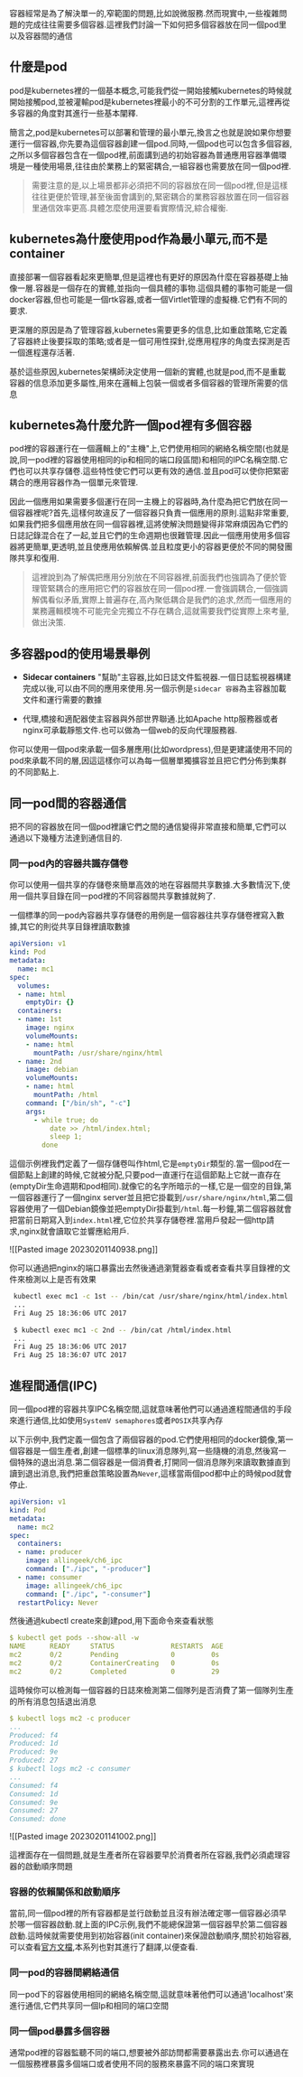 容器經常是為了解決單一的,窄範圍的問題,比如說微服務.然而現實中,一些複雜問題的完成往往需要多個容器.這裡我們討論一下如何把多個容器放在同一個pod里以及容器間的通信

## 什麼是pod

pod是kubernetes裡的一個基本概念,可能我們從一開始接觸kubernetes的時候就開始接觸pod,並被灌輸pod是kubernetes裡最小的不可分割的工作單元,這裡再從多容器的角度對其進行一些基本闡釋.

簡言之,pod是kubernetes可以部署和管理的最小單元,換言之也就是說如果你想要運行一個容器,你先要為這個容器創建一個pod.同時,一個pod也可以包含多個容器,之所以多個容器包含在一個pod裡,前面講到過的初始容器為普通應用容器準備環境是一種使用場景,往往由於業務上的緊密耦合,一組容器也需要放在同一個pod裡.

> 需要注意的是,以上場景都非必須把不同的容器放在同一個pod裡,但是這樣往往更便於管理,甚至後面會講到的,緊密耦合的業務容器放置在同一個容器里通信效率更高.具體怎麼使用還要看實際情況,綜合權衡.

## kubernetes為什麼使用pod作為最小單元,而不是container

直接部署一個容器看起來更簡單,但是這裡也有更好的原因為什麼在容器基礎上抽像一層.容器是一個存在的實體,並指向一個具體的事物.這個具體的事物可能是一個docker容器,但也可能是一個rtk容器,或者一個Virtlet管理的虛擬機.它們有不同的要求.

更深層的原因是為了管理容器,kubernetes需要更多的信息,比如重啟策略,它定義了容器終止後要採取的策略;或者是一個可用性探針,從應用程序的角度去探測是否一個進程還存活著.

基於這些原因,kubernetes架構師決定使用一個新的實體,也就是pod,而不是重載容器的信息添加更多屬性,用來在邏輯上包裝一個或者多個容器的管理所需要的信息

## kubernetes為什麼允許一個pod裡有多個容器

pod裡的容器運行在一個邏輯上的"主機"上,它們使用相同的網絡名稱空間(也就是說,同一pod裡的容器使用相同的ip和相同的端口段區間)和相同的IPC名稱空間.它們也可以共享存儲卷.這些特性使它們可以更有效的通信.並且pod可以使你把緊密耦合的應用容器作為一個單元來管理.

因此一個應用如果需要多個運行在同一主機上的容器時,為什麼為把它們放在同一個容器裡呢?首先,這樣何故違反了一個容器只負責一個應用的原則.這點非常重要,如果我們把多個應用放在同一個容器裡,這將使解決問題變得非常麻煩因為它們的日誌記錄混合在了一起,並且它們的生命週期也很難管理.因此一個應用使用多個容器將更簡單,更透明,並且使應用依賴解偶.並且粒度更小的容器更便於不同的開發團隊共享和復用.

> 這裡說到為了解偶把應用分別放在不同容器裡,前面我們也強調為了便於管理管緊耦合的應用把它們的容器放在同一個pod裡.一會強調耦合,一個強調解偶看似矛盾,實際上普遍存在,高內聚低耦合是我們的追求,然而一個應用的業務邏輯模塊不可能完全完獨立不存在耦合,這就需要我們從實際上來考量,做出決策.

## 多容器pod的使用場景舉例

-   **Sidecar containers** "幫助"主容器,比如日誌文件監視器.一個日誌監視器構建完成以後,可以由不同的應用來使用.另一個示例是`sidecar 容器`為主容器加載文件和運行需要的數據
    
-   代理,橋接和適配器使主容器與外部世界聯通.比如Apache http服務器或者nginx可承載靜態文件.也可以做為一個web的反向代理服務器.
    

你可以使用一個pod來承載一個多層應用(比如wordpress),但是更建議使用不同的pod來承載不同的層,因這這樣你可以為每一個層單獨擴容並且把它們分佈到集群的不同節點上.

## 同一pod間的容器通信

把不同的容器放在同一個pod裡讓它們之間的通信變得非常直接和簡單,它們可以通過以下幾種方法達到通信目的.

### 同一pod內的容器共識存儲卷

你可以使用一個共享的存儲卷來簡單高效的地在容器間共享數據.大多數情況下,使用一個共享目錄在同一pod裡的不同容器間共享數據就夠了.

一個標準的同一pod內容器共享存儲卷的用例是一個容器往共享存儲卷裡寫入數據,其它的則從共享目錄裡讀取數據

```yml
apiVersion: v1
kind: Pod
metadata:
  name: mc1
spec:
  volumes:
  - name: html
    emptyDir: {}
  containers:
  - name: 1st
    image: nginx
    volumeMounts:
    - name: html
      mountPath: /usr/share/nginx/html
  - name: 2nd
    image: debian
    volumeMounts:
    - name: html
      mountPath: /html
    command: ["/bin/sh", "-c"]
    args:
      - while true; do
          date >> /html/index.html;
          sleep 1;
        done
```

這個示例裡我們定義了一個存儲卷叫作html,它是`emptyDir`類型的.當一個pod在一個節點上創建的時候,它就被分配,只要pod一直運行在這個節點上它就一直存在(emptyDir生命週期和pod相同).就像它的名字所暗示的一樣,它是一個空的目錄,第一個容器運行了一個nginx server並且把它掛載到`/usr/share/nginx/html`,第二個容器使用了一個Debian鏡像並把emptyDir掛載到`/html`.每一秒鐘,第二個容器就會把當前日期寫入到`index.html`裡,它位於共享存儲卷裡.當用戶發起一個http請求,nginx就會讀取它並響應給用戶.

![[Pasted image 20230201140938.png]]

你可以通過把nginx的端口暴露出去然後通過瀏覽器查看或者查看共享目錄裡的文件來檢測以上是否有效果

```bash
 kubectl exec mc1 -c 1st -- /bin/cat /usr/share/nginx/html/index.html
 ...
 Fri Aug 25 18:36:06 UTC 2017
 
 $ kubectl exec mc1 -c 2nd -- /bin/cat /html/index.html
 ...
 Fri Aug 25 18:36:06 UTC 2017
 Fri Aug 25 18:36:07 UTC 2017
```

## 進程間通信(IPC)

同一個pod裡的容器共享IPC名稱空間,這就意味著他們可以通過進程間通信的手段來進行通信,比如使用`SystemV semaphores`或者`POSIX`共享內存

以下示例中,我們定義一個包含了兩個容器的pod.它們使用相同的docker鏡像,第一個容器是一個生產者,創建一個標準的linux消息隊列,寫一些隨機的消息,然後寫一個特殊的退出消息.第二個容器是一個消費者,打開同一個消息隊列來讀取數據直到讀到退出消息,我們把重啟策略設置為`Never`,這樣當兩個pod都中止的時候pod就會停止.

```yml
apiVersion: v1
kind: Pod
metadata:
  name: mc2
spec:
  containers:
  - name: producer
    image: allingeek/ch6_ipc
    command: ["./ipc", "-producer"]
  - name: consumer
    image: allingeek/ch6_ipc
    command: ["./ipc", "-consumer"]
  restartPolicy: Never
```

然後通過kubectl create來創建pod,用下面命令來查看狀態

```yml
$ kubectl get pods --show-all -w
NAME      READY     STATUS              RESTARTS  AGE
mc2       0/2       Pending             0         0s
mc2       0/2       ContainerCreating   0         0s
mc2       0/2       Completed           0         29
```

這時候你可以檢測每一個容器的日誌來檢測第二個隊列是否消費了第一個隊列生產的所有消息包括退出消息

```yml
$ kubectl logs mc2 -c producer
...
Produced: f4
Produced: 1d
Produced: 9e
Produced: 27
$ kubectl logs mc2 -c consumer
...
Consumed: f4
Consumed: 1d
Consumed: 9e
Consumed: 27
Consumed: done
```

![[Pasted image 20230201141002.png]]

這裡面存在一個問題,就是生產者所在容器要早於消費者所在容器,我們必須處理容器的啟動順序問題

### 容器的依賴關係和啟動順序

當前,同一個pod裡的所有容器都是並行啟動並且沒有辦法確定哪一個容器必須早於哪一個容器啟動.就上面的IPC示例,我們不能總保證第一個容器早於第二個容器啟動.這時候就需要使用到初始容器(init container)來保證啟動順序,關於初始容器,可以查看[官方文檔](https://kubernetes.io/docs/concepts/workloads/pods/init-containers/),本系列也對其進行了翻譯,以便查看.

### 同一pod的容器間網絡通信

同一pod下的容器使用相同的網絡名稱空間,這就意味著他們可以通過'localhost'來進行通信,它們共享同一個Ip和相同的端口空間

### 同一個pod暴露多個容器

通常pod裡的容器監聽不同的端口,想要被外部訪問都需要暴露出去.你可以通過在一個服務裡暴露多個端口或者使用不同的服務來暴露不同的端口來實現